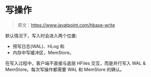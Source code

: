 # 写操作

> 原文：<https://www.javatpoint.com/hbase-write>

默认情况下，写入时会进入两个位置:

*   预写日志(WAL)、HLog 和
*   内存中写缓冲区，MemStore。

在写入过程中，客户端不直接与底层 HFiles 交互，而是并行写入 WAL & MemStore。每次写操作都需要 WAL 和 MemStore 的确认。